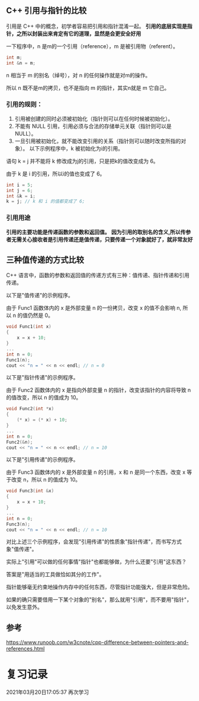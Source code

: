 ## C++ 引用与指针的比较
引用是 C++ 中的概念，初学者容易把引用和指针混淆一起。
**引用的底层实现是指针，之所以封装出来肯定有它的道理，显然是会更安全好用**

一下程序中，n 是m的一个引用（reference），m 是被引用物（referent）。
```cpp
int m;
int &n = m;
```
n 相当于 m 的别名（绰号），对 n 的任何操作就是对m的操作。

所以 n 既不是m的拷贝，也不是指向 m 的指针，其实n就是 m 它自己。

### 引用的规则：

1. 引用被创建的同时必须被初始化（指针则可以在任何时候被初始化）。
2. 不能有 NULL 引用，引用必须与合法的存储单元关联（指针则可以是 NULL）。
3. 一旦引用被初始化，就不能改变引用的关系（指针则可以随时改变所指的对象）。
以下示例程序中，k 被初始化为i的引用。

语句 k = j 并不能将 k 修改成为j的引用，只是把k的值改变成为 6。

由于 k 是 i 的引用，所以i的值也变成了 6。
```cpp
int i = 5;
int j = 6;
int &k = i;
k = j; // k 和 i 的值都变成了 6;
```
### 引用用途
**引用的主要功能是传递函数的参数和返回值。**
**因为引用的取别名的含义,所以传参者无需关心接收者是引用传递还是值传递，只要传递一个对象就好了，就非常友好**

## 三种值传递的方式比较
C++ 语言中，函数的参数和返回值的传递方式有三种：值传递、指针传递和引用传递。

以下是"值传递"的示例程序。

由于 Func1 函数体内的 x 是外部变量 n 的一份拷贝，改变 x 的值不会影响 n, 所以 n 的值仍然是 0。
```cpp
void Func1(int x)
{
    x = x + 10;
}
...
int n = 0;
Func1(n);
cout << "n = " << n << endl; // n = 0
```
以下是"指针传递"的示例程序。

由于 Func2 函数体内的 x 是指向外部变量 n 的指针，改变该指针的内容将导致 n 的值改变，所以 n 的值成为 10。
```cpp
void Func2(int *x)
{
    (* x) = (* x) + 10;
}
...
int n = 0;
Func2(&n);
cout << "n = " << n << endl; // n = 10
```
以下是"引用传递"的示例程序。

由于 Func3 函数体内的 x 是外部变量 n 的引用，x 和 n 是同一个东西，改变 x 等于改变 n，所以 n 的值成为 10。
```cpp
void Func3(int &x)
{
    x = x + 10;
}
...
int n = 0;
Func3(n);
cout << "n = " << n << endl; // n = 10
```
对比上述三个示例程序，会发现"引用传递"的性质象"指针传递"，而书写方式象"值传递"。

实际上"引用"可以做的任何事情"指针"也都能够做，为什么还要"引用"这东西？

答案是"用适当的工具做恰如其分的工作"。

指针能够毫无约束地操作内存中的任何东西，尽管指针功能强大，但是非常危险。

如果的确只需要借用一下某个对象的"别名"，那么就用"引用"，而不要用"指针"，以免发生意外。

## 参考
https://www.runoob.com/w3cnote/cpp-difference-between-pointers-and-references.html

# 复习记录
2021年03月20日17:05:37 再次学习